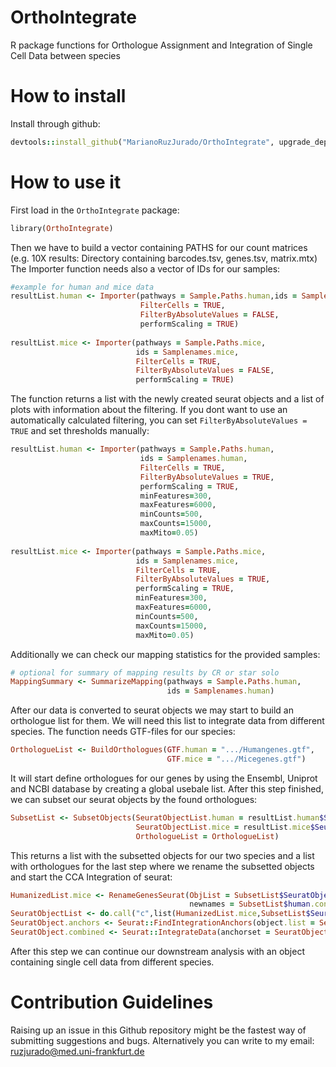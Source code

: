 # OrthoIntegrate
R package functions for Orthologue Assignment and Integration of Single Cell Data between species

# <b> How to install </b>

Install through github:

```ruby
devtools::install_github("MarianoRuzJurado/OrthoIntegrate", upgrade_dependencies = FALSE)
```

# <b> How to use it </b>

First load in the ```OrthoIntegrate``` package:

```ruby
library(OrthoIntegrate)
```

Then we have to build a vector containing PATHS for our count matrices (e.g. 10X results: Directory containing barcodes.tsv, genes.tsv, matrix.mtx)
The Importer function needs also a vector of IDs for our samples:

```ruby
#example for human and mice data
resultList.human <- Importer(pathways = Sample.Paths.human,ids = Samplenames.human,
                             FilterCells = TRUE,
                             FilterByAbsoluteValues = FALSE,
                             performScaling = TRUE)
                             
resultList.mice <- Importer(pathways = Sample.Paths.mice,
                            ids = Samplenames.mice,
                            FilterCells = TRUE,
                            FilterByAbsoluteValues = FALSE,
                            performScaling = TRUE)
```
The function returns a list with the newly created seurat objects and a list of plots with information about the filtering.
If you dont want to use an automatically calculated filtering, you can set ```FilterByAbsoluteValues = TRUE``` and set thresholds manually:

```ruby
resultList.human <- Importer(pathways = Sample.Paths.human,
                             ids = Samplenames.human,
                             FilterCells = TRUE,
                             FilterByAbsoluteValues = TRUE,
                             performScaling = TRUE,
                             minFeatures=300,
                             maxFeatures=6000,
                             minCounts=500,
                             maxCounts=15000,
                             maxMito=0.05)
                             
resultList.mice <- Importer(pathways = Sample.Paths.mice,
                            ids = Samplenames.mice,
                            FilterCells = TRUE,
                            FilterByAbsoluteValues = TRUE,
                            performScaling = TRUE,
                            minFeatures=300,
                            maxFeatures=6000,
                            minCounts=500,
                            maxCounts=15000,
                            maxMito=0.05)
```

Additionally we can check our mapping statistics for the provided samples:

```ruby
# optional for summary of mapping results by CR or star solo
MappingSummary <- SummarizeMapping(pathways = Sample.Paths.human,
                                   ids = Samplenames.human) 
```

After our data is converted to seurat objects we may start to build an orthologue list for them. We will need this list to integrate data from different species. The function needs GTF-files for our species:

```ruby
OrthologueList <- BuildOrthologues(GTF.human = ".../Humangenes.gtf",
                                   GTF.mice = ".../Micegenes.gtf")
```

It will start define orthologues for our genes by using the Ensembl, Uniprot and NCBI database by creating a global usebale list.
After this step finished, we can subset our seurat objects by the found orthologues:

```ruby
SubsetList <- SubsetObjects(SeuratObjectList.human = resultList.human$SeuratObjects,
                            SeuratObjectList.mice = resultList.mice$SeuratObjects,
                            OrthologueList = OrthologueList)
```
This returns a list with the subsetted objects for our two species and a list with orthologues for the last step where we rename the subsetted objects and start the CCA Integration of seurat:

```ruby
HumanizedList.mice <- RenameGenesSeurat(ObjList = SubsetList$SeuratObject.mouse.combined.orthologs.list,
                                        newnames = SubsetList$human.converted.mice.names)
SeuratObjectList <- do.call("c",list(HumanizedList.mice,SubsetList$SeuratObject.human.combined.orthologs.list))
SeuratObject.anchors <- Seurat::FindIntegrationAnchors(object.list = SeuratObjectList, dims = 1:20)
SeuratObject.combined <- Seurat::IntegrateData(anchorset = SeuratObject.anchors, dims = 1:20)
```

After this step we can continue our downstream analysis with an object containing single cell data from different species.

# <b> Contribution Guidelines </b>
Raising up an issue in this Github repository might be the fastest way of submitting suggestions and bugs.
Alternatively you can write to my email: ruzjurado@med.uni-frankfurt.de

